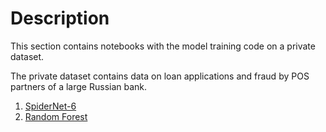 # Description

This section contains notebooks with the model training code on a private dataset.

The private dataset contains data on loan applications and fraud by POS partners of a large Russian bank.

1. [SpiderNet-6](https://github.com/aasmirnova24/SpiderNet/blob/main/Private%20Data/2021-04-05%20Spider-Net%20-6%20for%20Private%20Data.ipynb)
2. [Random Forest](https://github.com/aasmirnova24/SpiderNet/blob/main/Private%20Data/2021-05-11%20-%20RF_private_dataset.ipynb)
